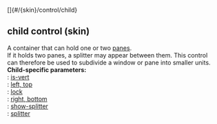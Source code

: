 []{#/{skin}/control/child}    
## child control (skin)    
A container that can hold one or two [panes](ref/%7Bskin%7D/control/main).    
If it holds two panes, a splitter may appear between them. This control    
can therefore be used to subdivide a window or pane into smaller units.    
**Child-specific parameters:**    
:   [is-vert](ref/%7Bskin%7D/param/is-vert)    
:   [left, top](ref/%7Bskin%7D/param/left)    
:   [lock](ref/%7Bskin%7D/param/lock)    
:   [right, bottom](ref/%7Bskin%7D/param/right)    
:   [show-splitter](ref/%7Bskin%7D/param/show-splitter)    
:   [splitter](ref/%7Bskin%7D/param/splitter)  